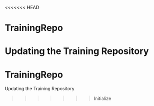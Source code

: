 <<<<<<< HEAD
# TrainingRepo
Updating the Training Repository
=======
# TrainingRepo
Updating the Training Repository
>>>>>>> Initialize
